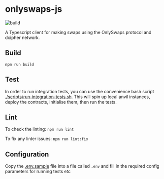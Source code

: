# onlyswaps-js
![build](https://github.com/randa-mu/onlyswaps-js/actions/workflows/build.yml/badge.svg)

A Typescript client for making swaps using the OnlySwaps protocol and dcipher network.

## Build
`npm run build`

## Test
In order to run integration tests, you can use the convenience bash script [./scripts/run-integration-tests.sh](./scripts/run-integration-tests.sh).
This will spin up local anvil instances, deploy the contracts, initialise them, then run the tests.

## Lint
To check the linting: `npm run lint`

To fix any linter issues: `npm run lint:fix`

## Configuration
Copy the [.env.sample](./.env.sample) file into a file called `.env` and fill in the required config parameters for running tests etc